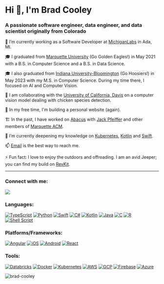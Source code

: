 # Hi 👋, I'm Brad Cooley

### A passionate software engineer, data engineer, and data scientist originally from Colorado

💼 I’m currently working as a Software Developer at [MichiganLabs](https://www.michiganlabs.com/) in Ada, MI.

🎓 I graduated from [Marquette University](https://www.marquette.edu/) (Go Golden Eagles!) in May 2021 with a B.S. in Computer Science and a B.S. in Data Science.

🎓 I also graduated from [Indiana University-Bloomington](https://www.indiana.edu/) (Go Hoosiers!) in May 2023 with my M.S. in Computer Science. During my time there, I focused on AI and Computer Vision.

📝 I am collaborating with the [University of California, Davis](https://www.ucdavis.edu/) on a computer vision model dealing with chicken species detection.

🔭 In my free time, I'm building a personal website (again).

🏗 In the past, I have worked on [Abacus](https://github.com/acm-mu/abacus) with [Jack Pfeiffer](https://github.com/Jl5her) and other members of [Marquette ACM](https://github.com/acm-mu).

🌱 I’m currently deepening my knowledge on [Kubernetes](https://kubernetes.io/), [Kotlin](https://kotlinlang.org/) and [Swift](https://swift.org/).

📫 [Email](mailto:brad@cooleyweb.org) is the best way to reach me.

⚡ Fun fact: I love to enjoy the outdoors and offroading. I am an avid Jeeper; you can find my build on [RevKit](https://revkit.com/randal).

---
### Connect with me:

<p align="left">
<a href="https://www.linkedin.com/in/bradcooley/"><img src="https://img.shields.io/badge/LinkedIn-0077B5?style=for-the-badge&logo=linkedin&logoColor=white" /></a>
</p>

### Languages:

<p align="left">
	<a href="https://www.typescriptlang.org/"><img src="https://img.shields.io/badge/TypeScript-007ACC?style=for-the-badge&logo=typescript&logoColor=white" alt="TypeScript" /></a>
	<a href="https://www.python.org/"><img src="https://img.shields.io/badge/Python-3776AB?style=for-the-badge&logo=python&logoColor=white" alt="Python" /></a>
	<a href="https://swift.org/"><img src="https://img.shields.io/badge/Swift-FA7343?style=for-the-badge&logo=swift&logoColor=white" alt="Swift" /></a>
	<a href="https://docs.microsoft.com/en-us/dotnet/csharp/tour-of-csharp/"><img src="https://img.shields.io/badge/C%23-239120?style=for-the-badge&logo=c-sharp&logoColor=white" alt="C#" /></a>
	<a href="https://kotlinlang.org/"><img src="https://img.shields.io/badge/Kotlin-0095D5?&style=for-the-badge&logo=kotlin&logoColor=white" alt="Kotlin" /></a>
	<a href="https://docs.oracle.com/javase/8/docs/technotes/guides/language/index.html"><img src="https://img.shields.io/badge/Java-ED8B00?style=for-the-badge&logo=java&logoColor=white" alt="Java" /></a>
	<a href="https://www.geeksforgeeks.org/c-language-set-1-introduction/"><img src="https://img.shields.io/badge/C-00599C?style=for-the-badge&logo=c&logoColor=white" alt="C" /></a>
	<a href="https://www.r-project.org/"><img src="https://img.shields.io/badge/R-276DC3?style=for-the-badge&logo=r&logoColor=white" alt="R" /></a>
	<a href="https://www.shellscript.sh/"><img src="https://img.shields.io/badge/Shell_Script-4E9A06?style=for-the-badge&logo=gnu-bash&logoColor=white" alt="Shell Script" /></a>
</p>

### Platforms/Frameworks:

<p align="left">
	<a href="https://angular.io/"><img src="https://img.shields.io/badge/Angular-DD0031?style=for-the-badge&logo=angular&logoColor=white" alt="Angular" /></a>
	<a href="https://developer.apple.com/ios/"><img src="https://img.shields.io/badge/iOS-000000?style=for-the-badge&logo=ios&logoColor=white" alt="iOS" /></a>
	<a href="https://developer.android.com/"><img src="https://img.shields.io/badge/Android-3DDC84?style=for-the-badge&logo=android&logoColor=white" alt="Android" /></a>
	<a href="https://reactjs.org/"><img src="https://img.shields.io/badge/React-20232A?style=for-the-badge&logo=react&logoColor=61DAFB" alt="React" /></a>
</p>

### Tools:

<p align="left">
	<a href="https://www.databricks.com/"><img src="https://img.shields.io/badge/Databricks-FF3621?style=for-the-badge&logo=Databricks&logoColor=white" alt="Databricks" /></a>
	<a href="https://www.docker.com/"><img src="https://img.shields.io/badge/Docker-2CA5E0?style=for-the-badge&logo=docker&logoColor=white" alt="Docker" /></a>
	<a href="https://kubernetes.io/"><img src="https://img.shields.io/badge/Kubernetes-0F3074?style=for-the-badge&logo=kubernetes&logoColor=white" alt="Kubernetes" /></a>
	<a href="https://aws.amazon.com/"><img src="https://img.shields.io/badge/Amazon_AWS-232F3E?style=for-the-badge&logo=amazon-aws&logoColor=white" alt="AWS" /></a>
	<a href="https://cloud.google.com/"><img src="https://img.shields.io/badge/Google_Cloud-4285F4?style=for-the-badge&logo=google-cloud&logoColor=white" alt="GCP" /></a>
	<a href="https://firebase.com/"><img src="https://img.shields.io/badge/firebase-ffca28?style=for-the-badge&logo=firebase&logoColor=white" alt="Firebase" /></a>
	<a href="https://azure.microsoft.com/en-us/"><img src="https://img.shields.io/badge/Microsoft_Azure-0089D6?style=for-the-badge&logo=microsoft-azure&logoColor=white" alt="Azure" /></a>
</p>

<p align="left"> <img src="https://komarev.com/ghpvc/?username=brad-cooley" alt="brad-cooley" /> </p>
